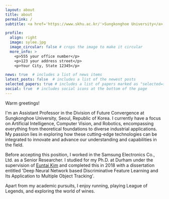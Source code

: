 ```yaml
---
layout: about
title: about
permalink: /
subtitle: <a href='https://www.skhu.ac.kr/'>Sungkonghoe University</a>. Address. Contacts. Moto. Etc.

profile:
  align: right
  image: sylee.jpg
  image_circular: false # crops the image to make it circular
  more_info: >
    <p>555 your office number</p>
    <p>123 your address street</p>
    <p>Your City, State 12345</p>

news: true  # includes a list of news items
latest_posts: false  # includes a list of the newest posts
selected_papers: true # includes a list of papers marked as "selected={true}"
social: true  # includes social icons at the bottom of the page
---
```


Warm greetings!

I'm an Assistant Professor in the Division of Future Convergence at Sungkonghoe University, Seoul, Republic of Korea. I currently have a focus on Artificial Intelligence, Computer Vision, and Robotics, encompassing everything from theoretical foundations to diverse industrial applications. My passion lies in exploring how these cutting-edge technologies can be integrated to innovate and advance our understanding and capabilities in the field.

Before accepting this position, I worked in the Samsung Electronics Co., Ltd. as a Senior Researcher. I studied for my Ph.D. at Durham under the supervision of [Euntai Kim](https://cilab.yonsei.ac.kr/) and completed this in 2018 with a dissertation entitled 'Deep Neural Network based Discriminative Feature Learning and Its Application to Multiple Object Tracking'.

Apart from my academic pursuits, I enjoy running, playing League of Legends, and exploring the world of wines.